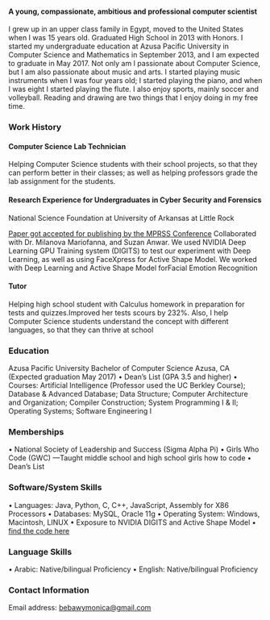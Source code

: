  
#### A young, compassionate, ambitious and professional computer scientist 
I grew up in an upper class family in Egypt, moved to the United States when I was 15 years old. Graduated High School in 2013 with Honors. I started my undergraduate education at Azusa Pacific University in Computer Science and Mathematics in September 2013, and I am expected to graduate in May 2017. Not only am I passionate about Computer Science, but I am also passionate about music and arts. I started playing music instruments when I was four years old; I started playing the piano, and when I was eight I started playing the flute. I also enjoy sports, mainly soccer and volleyball. Reading and drawing are two things that I enjoy doing in my free time. 

### Work History 
#### Computer Science Lab Technician 
Helping Computer Science students with their school projects, so that they can perform better in their classes; as well as helping professors grade the lab assignment for the students.

#### Research Experience for Undergraduates in Cyber Security and Forensics 
National Science Foundation at University of Arkansas at Little Rock
  
[Paper got accepted for publishing by the MPRSS Conference](https://drive.google.com/file/d/0B-YI2lXNbQ31RUVuM3dyWmQ1dm8/view)
Collaborated with Dr. Milanova Mariofanna, and Suzan Anwar. We used NVIDIA Deep Learning GPU Training system (DIGITS) to test our experiment with Deep Learning, as well as using FaceXpress for Active Shape Model. We worked with Deep Learning and Active Shape Model forFacial Emotion Recognition 

#### Tutor
Helping high school student with Calculus homework in preparation for tests and quizzes.Improved her tests scours by 232%. Also, I help Computer Science students understand the concept with different languages, so that they can thrive at school
                            

### Education 
Azusa Pacific University
   Bachelor of Computer Science Azusa, CA (Expected graduation May 2017)
•	Dean’s List (GPA 3.5 and higher)
•	Courses: Artificial Intelligence (Professor used the UC Berkley Course); Database & Advanced Database; Data Structure; Computer Architecture and Organization; Compiler Construction; System Programming I & II; Operating Systems; Software Engineering I 


### Memberships 
•	National Society of Leadership and Success (Sigma Alpha Pi)
•	Girls Who Code (GWC) —Taught middle school and high school girls how to code
•	Dean’s List

### Software/System Skills
•	Languages: Java, Python, C, C++, JavaScript, Assembly for X86 Processors
•	Databases: MySQL, Oracle 11g
•	Operating System: Windows, Macintosh, LINUX
•	Exposure to NVIDIA DIGITS and Active Shape Model 
• [find the code here ](https://github.com/BebawyMonica?tab=repositories)

### Language Skills
•	Arabic: Native/bilingual Proficiency 
•	English: Native/bilingual Proficiency

### Contact Information 
Email address: bebawymonica@gmail.com 